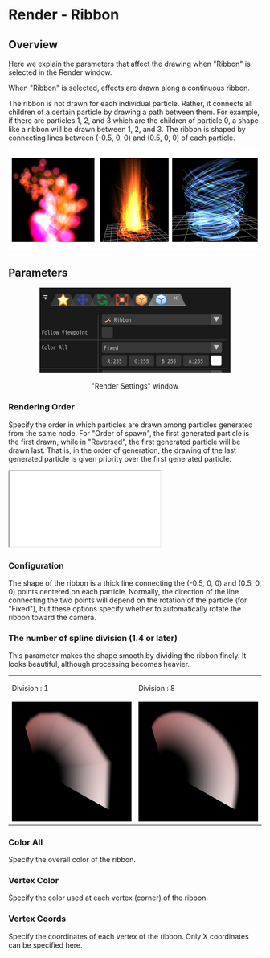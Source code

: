 ﻿# Render - Ribbon

## Overview

Here we explain the parameters that affect the drawing when "Ribbon" is selected in the Render window.

When "Ribbon" is selected, effects are drawn along a continuous ribbon.

The ribbon is not drawn for each individual particle. Rather, it connects all children of a certain particle by drawing a path between them. For example, if there are particles 1, 2, and 3 which are the children of particle 0, a shape like a ribbon will be drawn between 1, 2, and 3\. The ribbon is shaped by connecting lines between (-0.5, 0, 0) and (0.5, 0, 0) of each particle.

![](../../img/Reference/renderRibbon.png)

## Parameters
<div align="center">
<img src="../../img/Reference/Render/panel_ribbon_en.png">
<p>"Render Settings" window</p>
</div>


### Rendering Order

Specify the order in which particles are drawn among particles generated from the same node. For "Order of spawn", the first generated particle is the first drawn, while in "Reversed", the first generated particle will be drawn last. That is, in the order of generation, the drawing of the last generated particle is given priority over the first generated particle.
<iframe src='../../Effects/viewer_en.html#References/Render/ribbon_render.efkefc'></iframe>

### Configuration

The shape of the ribbon is a thick line connecting the (-0.5, 0, 0) and (0.5, 0, 0) points centered on each particle. Normally, the direction of the line connecting the two points will depend on the rotation of the particle (for "Fixed"), but these options specify whether to automatically rotate the ribbon toward the camera.

### The number of spline division (1.4 or later)

This parameter makes the shape smooth by dividing the ribbon finely. It looks beautiful, although processing becomes heavier.

<table>

<tbody>

<tr>

<td>

Division : 1

</td>

<td>

Division : 8

</td>

</tr>

<tr>

<td><img src="../../img/Reference/ribbon_track_division_1.png"/></td>

<td><img src="../../img/Reference/ribbon_track_division_8.png"/></td>

</tr>

</tbody>

</table>

### Color All

Specify the overall color of the ribbon.

### Vertex Color

Specify the color used at each vertex (corner) of the ribbon.

### Vertex Coords

Specify the coordinates of each vertex of the ribbon. Only X coordinates can be specified here.

